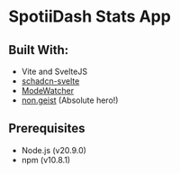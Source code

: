 # SpotiiDash Stats App


## Built With:

- Vite and SvelteJS
- [schadcn-svelte](https://www.shadcn-svelte.com/)
- [ModeWatcher](https://mode-watcher.svecosystem.com/)
- [non.geist](https://www.npmjs.com/package/non.geist) (Absolute hero!)

## Prerequisites

- Node.js (v20.9.0)
- npm (v10.8.1)

